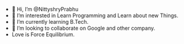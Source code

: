 - 👋 Hi, I’m @NittyshryPrabhu
- 👀 I’m interested in Learn Programming and Learn about new Things.
- 🌱 I’m currently learning B.Tech.
- 💞️ I’m looking to collaborate on Google and other company.
- Love is Force Equilibrium.

<!---
NittyshryPrabhu/NittyshryPrabhu is a ✨ special ✨ repository because its `README.md` (this file) appears on your GitHub profile.
You can click the Preview link to take a look at your changes.
--->
